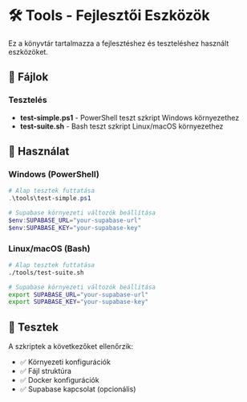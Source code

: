 # 🛠️ Tools - Fejlesztői Eszközök

Ez a könyvtár tartalmazza a fejlesztéshez és teszteléshez használt eszközöket.

## 📂 Fájlok

### Tesztelés
- **test-simple.ps1** - PowerShell teszt szkript Windows környezethez
- **test-suite.sh** - Bash teszt szkript Linux/macOS környezethez

## 🚀 Használat

### Windows (PowerShell)
```powershell
# Alap tesztek futtatása
.\tools\test-simple.ps1

# Supabase környezeti változók beállítása
$env:SUPABASE_URL="your-supabase-url"
$env:SUPABASE_KEY="your-supabase-key"
```

### Linux/macOS (Bash)
```bash
# Alap tesztek futtatása
./tools/test-suite.sh

# Supabase környezeti változók beállítása
export SUPABASE_URL="your-supabase-url"
export SUPABASE_KEY="your-supabase-key"
```

## 🧪 Tesztek

A szkriptek a következőket ellenőrzik:
- ✅ Környezeti konfigurációk
- ✅ Fájl struktúra
- ✅ Docker konfigurációk
- ✅ Supabase kapcsolat (opcionális)
